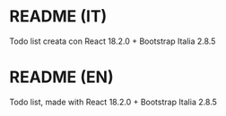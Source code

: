 # README (IT)
Todo list creata con React 18.2.0 + Bootstrap Italia 2.8.5
# README (EN)
Todo list, made with React 18.2.0 + Bootstrap Italia 2.8.5
